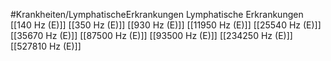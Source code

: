#Krankheiten/LymphatischeErkrankungen
Lymphatische Erkrankungen
[[140 Hz (E)]]
[[350 Hz (E)]]
[[930 Hz (E)]]
[[11950 Hz (E)]]
[[25540 Hz (E)]]
[[35670 Hz (E)]]
[[87500 Hz (E)]]
[[93500 Hz (E)]]
[[234250 Hz (E)]]
[[527810 Hz (E)]]